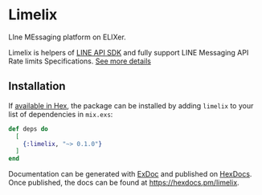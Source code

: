 # Limelix

LIne MEssaging platform on ELIXer.

Limelix is helpers of [LINE API SDK](https://hex.pm/packages/line_developers) and
fully support LINE Messaging API Rate limits Specifications. 
[See more details](https://developers.line.biz/en/reference/messaging-api/#rate-limits)

## Installation

If [available in Hex](https://hex.pm/docs/publish), the package can be installed
by adding `limelix` to your list of dependencies in `mix.exs`:

```elixir
def deps do
  [
    {:limelix, "~> 0.1.0"}
  ]
end
```

Documentation can be generated with [ExDoc](https://github.com/elixir-lang/ex_doc)
and published on [HexDocs](https://hexdocs.pm). Once published, the docs can
be found at <https://hexdocs.pm/limelix>.

